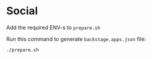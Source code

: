 # Social
Add the required ENV-s to `prepare.sh`

Run this command to generate `backstage.apps.json` file:
```
./prepare.sh
```
